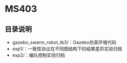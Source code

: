 # MS403

## 目录说明

- gazebo_swarm_robot_tb3/：Gazebo仿真环境代码
- exp1/：一致性协议在不同图结构下的结果差异实验归档
- exp2/：编队控制实验归档
